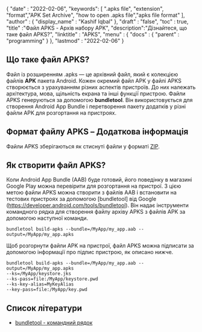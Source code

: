 
{
  "date" : "2022-02-06",
  "keywords": [ ".apks file", "extension", "format","APK Set Archive", "how to open .apks file","apks file format" ],
  "author" : {
    "display_name" : "Kashif Iqbal"
},
  "draft" : "false",
  "toc" : true,
  "title" :"Файл APKS - Архів набору APK",
  "description":"Дізнайтеся, що таке файл APKS?",
  "linktitle" : "APKS",
  "menu" : {
    "docs" : {
      "parent" : "programming"
}
},
  "lastmod" : "2022-02-06"
}

## Що таке файл APKS?

Файл із розширенням .apks — це архівний файл, який є колекцією файлів **APK** пакета Android. Кожен окремий файл APK у файлі APKS створюється з урахуванням різних аспектів пристроїв. До них належать архітектура, мова, щільність екрана та інші функції пристрою. Файли APKS генеруються за допомогою **bundletool**. Він використовується для створення Android App Bundle і перетворення пакету додатків у різні файли APK для розгортання на пристроях.

## Формат файлу APKS – Додаткова інформація

Файли APKS зберігаються як стиснуті файли у форматі [ZIP](/uk/compression/zip/).

## Як створити файл APKS?

Коли Android App Bundle (AAB) буде готовий, його поведінку в магазині Google Play можна перевірити для розгортання на пристрої. З цією метою файли APKS можна створити з файлів AAB і встановити на тестових пристроях за допомогою [bundletool] від Google (https://developer.android.com/tools/bundletool). Він надає інструменти командного рядка для створення файлу архіву APKS з файлів APK за допомогою наступної команди.

```
bundletool build-apks --bundle=/MyApp/my_app.aab --output=/MyApp/my_app.apks
```

Щоб розгорнути файли APK на пристрої, файл APKS можна підписати за допомогою інформації про підпис пристрою, як описано нижче.

```
bundletool build-apks --bundle=/MyApp/my_app.aab --output=/MyApp/my_app.apks
--ks=/MyApp/keystore.jks
--ks-pass=file:/MyApp/keystore.pwd
--ks-key-alias=MyKeyAlias
--key-pass=file:/MyApp/key.pwd
```

## Список літератури

* [bundletool - командний рядок](https://developer.android.com/tools/bundletool)

